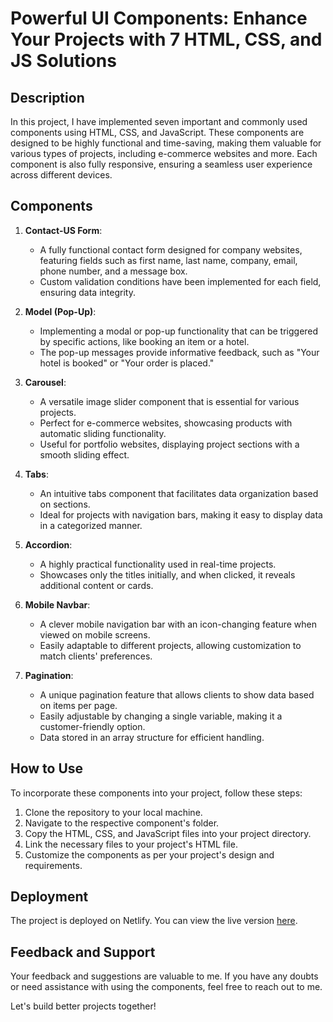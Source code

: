 # Powerful UI Components: Enhance Your Projects with 7 HTML, CSS, and JS Solutions

## Description

In this project, I have implemented seven important and commonly used components using HTML, CSS, and JavaScript. These components are designed to be highly functional and time-saving, making them valuable for various types of projects, including e-commerce websites and more. Each component is also fully responsive, ensuring a seamless user experience across different devices.

## Components

1. **Contact-US Form**:

   - A fully functional contact form designed for company websites, featuring fields such as first name, last name, company, email, phone number, and a message box.
   - Custom validation conditions have been implemented for each field, ensuring data integrity.

2. **Model (Pop-Up)**:

   - Implementing a modal or pop-up functionality that can be triggered by specific actions, like booking an item or a hotel.
   - The pop-up messages provide informative feedback, such as "Your hotel is booked" or "Your order is placed."

3. **Carousel**:

   - A versatile image slider component that is essential for various projects.
   - Perfect for e-commerce websites, showcasing products with automatic sliding functionality.
   - Useful for portfolio websites, displaying project sections with a smooth sliding effect.

4. **Tabs**:

   - An intuitive tabs component that facilitates data organization based on sections.
   - Ideal for projects with navigation bars, making it easy to display data in a categorized manner.

5. **Accordion**:

   - A highly practical functionality used in real-time projects.
   - Showcases only the titles initially, and when clicked, it reveals additional content or cards.

6. **Mobile Navbar**:

   - A clever mobile navigation bar with an icon-changing feature when viewed on mobile screens.
   - Easily adaptable to different projects, allowing customization to match clients' preferences.

7. **Pagination**:
   - A unique pagination feature that allows clients to show data based on items per page.
   - Easily adjustable by changing a single variable, making it a customer-friendly option.
   - Data stored in an array structure for efficient handling.

## How to Use

To incorporate these components into your project, follow these steps:

1. Clone the repository to your local machine.
2. Navigate to the respective component's folder.
3. Copy the HTML, CSS, and JavaScript files into your project directory.
4. Link the necessary files to your project's HTML file.
5. Customize the components as per your project's design and requirements.

## Deployment

The project is deployed on Netlify. You can view the live version [here](<insert netlify link>).

## Feedback and Support

Your feedback and suggestions are valuable to me. If you have any doubts or need assistance with using the components, feel free to reach out to me.

Let's build better projects together!
